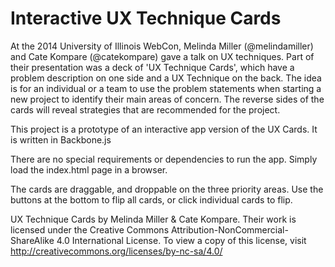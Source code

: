 Interactive UX Technique Cards
==============================

At the 2014 University of Illinois WebCon, Melinda Miller (@melindamiller) and Cate Kompare (@catekompare) gave a talk on UX techniques.
Part of their presentation was a deck of 'UX Technique Cards', which have a problem description on one side and a UX Technique on the back. 
The idea is for an individual or a team to use the problem statements when starting a new project to identify their main areas of concern. 
The reverse sides of the cards will reveal strategies that are recommended for the project.

This project is a prototype of an interactive app version of the UX Cards. It is written in Backbone.js

There are no special requirements or dependencies to run the app. Simply load the index.html page in a browser. 

The cards are draggable, and droppable on the three priority areas. Use the buttons at the bottom to flip all cards, or click individual cards to flip.


UX Technique Cards by Melinda Miller &amp; Cate Kompare.
Their work is licensed under the Creative Commons Attribution-NonCommercial-ShareAlike 4.0 International License.
To view a copy of this license, visit http://creativecommons.org/licenses/by-nc-sa/4.0/
